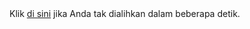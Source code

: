 <div style="display:block">Klik <a href="/search?q=%3Ca+href%3D%22/intl/save_locale/%3Floc%3Djv_ID%26amp%3Bhref%3Dhttps%253A%252F%252Fm.facebook.com%252Flogin%252F%253Fref%253Ddbl%2526fl%2526login_from_aymh%253D1%2526rtime%253D1694291954%2526subno_key%253DAaGTpISC0IrRHtLSNu7kjkXy8MwqGnBko2uZQ2C6nZRdrgXwFCd0LzeQv0RjqY6lq9l4eP-XwffZIZ2eBNM8SGap5CZSKODWICCj0dBcvuJXPYvoOnGbmwIWsFYK0TM3BUF2_vsiUwCd6O8LBr2GtEHiUzXBfnCPymkKYUo4RWK7PMxhQ8IsSTAMtPAwLe0UifjWizZ_D8eMSvKz8iRGrrEtoTbjwHRMUqqQv5nPB2LgUpyZ__LaAC98dNGr05S68392DUaaYIHPeLYFiq5Isd0MybY-FncgBXhVh74AcyDbMKJjRZy9qnmlgY_0Uc6CUhg%2526hrc%253D1%2526wtsid%253Drdr_0r39mMpoLmEhIj92O%2526refsrc%253Ddeprecated%26amp%3Bls_ref%3Dmobile_suggested_locale_selector%26amp%3Bref%3Ddbl%22+data-ajaxify-href%3D%22/intl/save_locale/%3Floc%3Djv_ID%26amp%3Bhref%3Dhttps%253A%252F%252Fm.facebook.com%252Flogin%252F%253Fref%253Ddbl%2526fl%2526login_from_aymh%253D1%2526rtime%253D1694291954%2526subno_key%253DAaGTpISC0IrRHtLSNu7kjkXy8MwqGnBko2uZQ2C6nZRdrgXwFCd0LzeQv0RjqY6lq9l4eP-XwffZIZ2eBNM8SGap5CZSKODWICCj0dBcvuJXPYvoOnGbmwIWsFYK0TM3BUF2_vsiUwCd6O8LBr2GtEHiUzXBfnCPymkKYUo4RWK7PMxhQ8IsSTAMtPAwLe0UifjWizZ_D8eMSvKz8iRGrrEtoTbjwHRMUqqQv5nPB2LgUpyZ__LaAC98dNGr05S68392DUaaYIHPeLYFiq5Isd0MybY-FncgBXhVh74AcyDbMKJjRZy9qnmlgY_0Uc6CUhg%2526hrc%253D1%2526wtsid%253Drdr_0r39mMpoLmEhIj92O%2526refsrc%253Ddeprecated%26amp%3Bls_ref%3Dmobile_suggested_locale_selector%26amp%3Bref%3Ddbl%22+data-method%3D%22post%22+data-sigil%3D%22ajaxify%22%3EBasa+Jawa%3C/a%3E&amp;tbm=vid&amp;client=ms-android-vivo-rev1&amp;sa=X&amp;sca_esv=564043545&amp;hl=in-ID&amp;sxsrf=AB5stBiBE8NGmMAkfHn6-c3pyFmkjWiR7A:1694294290492&amp;gbv=1&amp;sei=EuH8ZNrSHc2P4-EPzf-fyAY">di sini</a> jika Anda tak dialihkan dalam beberapa detik.</div>